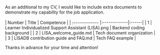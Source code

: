As an additional to my CV, I would like to include extra documents to demonstrate my capability for the job application.
<br></br>
| Number        | Title         | Competence  |
| :------------- |:-------------|:------|
| 1    | Learner Individualized Support Assistant (LISA).png  | Backend coding background |
| 2      | LISA_welcome_guide.md      |   Tech document organization |
| 3 | LISADB contribution guide and FAQ.md      |    Tech FAQ example |

Thanks in advance for your time and attention!
